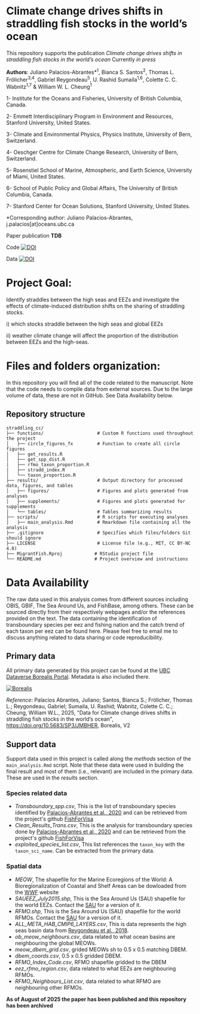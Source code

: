 # Climate change drives shifts in straddling fish stocks in the world’s ocean

This repository supports the publication *Climate change drives shifts in straddling fish stocks in the world’s ocean* Currently *in press*

**Authors**: Juliano Palacios-Abrantes*<sup>1</sup>, Bianca S. Santos<sup>2</sup>, Thomas L. Frölicher<sup>3,4</sup>, Gabriel Reygondeau<sup>5</sup>, U. Rashid Sumaila<sup>1,6</sup>, Colette C. C. Wabnitz<sup>1,7</sup> & William W. L. Cheung<sup>1</sup>

1- Institute for the Oceans and Fisheries, University of British Columbia, Canada. 

2- Emmett Interdisciplinary Program in Environment and Resources, Stanford University, United States.

3- Climate and Environmental Physics, Physics Institute, University of Bern, Switzerland.

4- Oeschger Centre for Climate Change Research, University of Bern, Switzerland.

5- Rosenstiel School of Marine, Atmospheric, and Earth Science, University of Miami, United States.

6- School of Public Policy and Global Affairs, The University of British Columbia, Canada.

7- Stanford Center for Ocean Solutions, Stanford University, United States.

*Corresponding author: Juliano Palacios-Abrantes, j.palacios[at]oceans.ubc.ca

Paper publication **TDB**

Code [![DOI](https://zenodo.org/badge/483446639.svg)](https://doi.org/10.5281/zenodo.11496334)

Data [![DOI](https://img.shields.io/badge/DOI-10.5683/SP3%2FJMBHER-blue)]([https://doi.org/10.5683/SP3/JMBHER](https://borealisdata.ca/dataset.xhtml?persistentId=doi:10.5683/SP3/JMBHER))




# Project Goal:

Identify straddles between the high seas and EEZs and investigate the effects of climate-induced distribution shifts on the sharing of straddling stocks.

i) which stocks straddle between the high seas and global EEZs 

ii) weather climate change will affect the proportion of the distribution between EEZs and the high-seas.

# Files and folders organization:

In this repository you will find all of the code related to the manuscript. Note that the code needs to compile data from external sources. Due to the large volume of data, these are not in GitHub. See Data Availability below.

## Repository structure

```
straddling_cc/                    
├── functions/                    # Custom R functions used throughout the project
│   ├── circle_figures_fx         # Function to create all circle figures
│   ├── get_results.R        
│   ├── get_spp_dist.R            
|   ├── rfmo_taxon_proportion.R
|   ├── stradd_index.R
│   └── taxon_proportion.R        
├── results/                      # Output directory for processed data, figures, and tables
│   ├── figures/                  # Figures and plots generated from analyses  
│   ├── supplements/              # Figures and plots generated for supplements      
│   └── tables/                   # Tables summarizing results
├── scripts/                      # R scripts for executing analyses
│   ├── main_analysis.Rmd         # Rmarkdown file containing all the analysis
├── .gitignore                    # Specifies which files/folders Git should ignore
├── LICENSE                       # License file (e.g., MIT, CC BY-NC 4.0)
├── MigrantFish.Rproj            # RStudio project file
└── README.md                    # Project overview and instructions
```

# Data Availability 
The raw data used in this analysis comes from different sources including OBIS, GBIF, The Sea Around Us, and FishBase, among others. These can be sourced directly from their respectively webpages and/or the references provided on the text. The data containing the identification of transboundary species per eez and fishing nation and the catch trend of each taxon per eez can be found here. Please feel free to email me to discuss anything related to data sharing or code reproducibility.

## Primary data 

All primary data generated by this project can be found at the [UBC Dataverse Borealis Portal](https://borealisdata.ca/dataset.xhtml?persistentId=doi:10.5683/SP3/JMBHER). Metadata is also included there.

[![Borealis](https://github.com/user-attachments/assets/bc9c101d-03ac-4078-aef7-948a6079e0fc)](https://doi.org/10.5683/SP3/JMBHER)

*Reference*: Palacios Abrantes, Juliano; Santos, Bianca S.; Frölicher, Thomas L.; Reygondeau, Gabriel; Sumaila, U. Rashid; Wabnitz, Colette C. C.; Cheung, William W.L., 2025, "Data for Climate change drives shifts in straddling fish stocks in the world’s ocean", https://doi.org/10.5683/SP3/JMBHER, Borealis, V2 


## Support data

Support data used in this project is called along the *methods* section of the `main_analysis.Rmd` script. Note that these data were used in building the final result and most of them (i.e., relevant) are included in the primary data. These are used in the *results* section.

### Species related data

- *Transboundary_spp.csv*, This is the list of transboundary species identified by [Palacios-Abrantes et al., 2020](https://www.nature.com/articles/s41598-020-74644-2) and can be retrieved from the project's github [FishForVisa](https://github.com/jepa/FishForVisa/tree/master/Data/Results)
- *Clean_Results_Trans.csv*, This is the analysis for transboundary species done by [Palacios-Abrantes et al., 2020](https://www.nature.com/articles/s41598-020-74644-2) and can be retrieved from the project's github [FishForVisa](https://github.com/jepa/FishForVisa/tree/master/Data/Results)
- *exploited_species_list.csv*, This list references the `taxon_key` with the `taxon_sci_name`. Can be extracted from the primary data.

### Spatial data
- *MEOW*, The shapefile for the Marine Ecoregions of the World: A Bioregionalization of Coastal and Shelf Areas can be dowloaded from the [WWF](https://www.worldwildlife.org/publications/marine-ecoregions-of-the-world-a-bioregionalization-of-coastal-and-shelf-areas) website
- *SAUEEZ_July2015.shp*, This is the Sea Around Us (SAU) shapefile for the world EEZs. Contact the [SAU](http://www.seaaroundus.org/) for a version of it. 
- *RFMO.shp*, This is the Sea Around Us (SAU) shapefile for the world RFMOs. Contact the [SAU](http://www.seaaroundus.org/) for a version of it. 
- *ALL_META_HAB_CMIP6_LAYERS.csv*, This is data represents the high seas basin data from [Reygondeau et al., 2018](https://hal.science/hal-00932525/file/gbc.20089.pdf). 
- *ob_meow_neighbours.csv*, data related to what ocean basins are neighbouring the global MEOWs. 
- *meow_dbem_grid.csv*, grided MEOWs sh to 0.5 x 0.5 matching DBEM.
- *dbem_coords.csv*, 0.5 x 0.5 gridded DBEM.
- *RFMO_Index_Code.csv*, RFMO shapefile gridded to the DBEM
- *eez_rfmo_region.csv*, data related to what EEZs are neighbouring RFMOs.
- *RFMO_Neighbours_List.csv*, data related to what RFMO are neighbouring other RFMOs. 

**As of August of 2025 the paper has been published and this repository has been archived**

